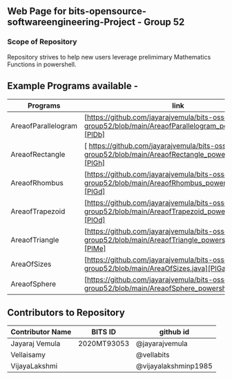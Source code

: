 ## Web Page for bits-opensource-softwareengineering-Project - Group 52

### Scope of Repository 

Repository strives to help new users leverage prelimimary Mathematics Functions in powershell. 

## Example Programs available -

| Programs | link |
| ------ | ------ |
| AreaofParallelogram | [https://github.com/jayarajvemula/bits-osseproject-group52/blob/main/AreaofParallelogram_powershell.ps1][PlDb] |
| AreaofRectangle | [ https://github.com/jayarajvemula/bits-osseproject-group52/blob/main/AreaofRectangle_powershell.ps1][PlGh] |
| AreaofRhombus | [https://github.com/jayarajvemula/bits-osseproject-group52/blob/main/AreaofRhombus_powershell.ps1][PlGd] |
| AreaofTrapezoid | [https://github.com/jayarajvemula/bits-osseproject-group52/blob/main/AreaofTrapezoid_powershell.ps1][PlOd] |
| AreaofTriangle | [https://github.com/jayarajvemula/bits-osseproject-group52/blob/main/AreaofTriangle_powershell.ps1][PlMe] |
| AreaOfSizes | [https://github.com/jayarajvemula/bits-osseproject-group52/blob/main/AreaOfSizes.java][PlGa] |
| AreaofSphere | [https://github.com/jayarajvemula/bits-osseproject-group52/blob/main/AreaofSphere_powershell.ps1][PlGc] |

 [PlDb]: <https://github.com/jayarajvemula/bits-osseproject-group52/blob/main/AreaofParallelogram_powershell.ps1>
   [PlGh]: <https://github.com/jayarajvemula/bits-osseproject-group52/blob/main/AreaofRectangle_powershell.ps1>
   [PlGd]: <https://github.com/jayarajvemula/bits-osseproject-group52/blob/main/AreaofRhombus_powershell.ps1>
   [PlOd]: <https://github.com/jayarajvemula/bits-osseproject-group52/blob/main/AreaofTrapezoid_powershell.ps1>
   [PlMe]: <https://github.com/jayarajvemula/bits-osseproject-group52/blob/main/AreaofTriangle_powershell.ps1>
   [PlGa]: <https://github.com/jayarajvemula/bits-osseproject-group52/blob/main/AreaOfSizes.java>
   [PlGc]: <https://github.com/jayarajvemula/bits-osseproject-group52/blob/main/AreaofSphere_powershell.ps1>



## Contributors to Repository 

|Contributor Name | BITS ID | github id |
|----------------|----------|------------|
|Jayaraj Vemula | 2020MT93053 | @jayarajvemula|
|Vellaisamy | | @vellabits| 
|VijayaLakshmi| | @vijayalakshminp1985|


